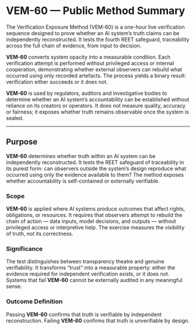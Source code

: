 # VEM-60 — Public Method Summary

The Verification Exposure Method (VEM-60) is a one-hour live verification sequence designed to prove whether an AI system’s truth claims can be independently reconstructed. It tests the fourth REET safeguard, traceability across the full chain of evidence, from input to decision.

**VEM-60** converts system opacity into a measurable condition. Each verification attempt is performed without privileged access or internal cooperation, demonstrating whether external observers can rebuild what occurred using only recorded artefacts. The process yields a binary result: verification either succeeds or it does not.

**VEM-60** is used by regulators, auditors and investigative bodies to determine whether an AI system’s accountability can be established without reliance on its creators or operators. It does not measure quality, accuracy or fairness; it exposes whether truth remains observable once the system is sealed.

---

## Purpose

**VEM-60** determines whether truth within an AI system can be independently reconstructed. It tests the REET safeguard of traceability in its purest form: can observers outside the system’s design reproduce what occurred using only the evidence available to them? The method exposes whether accountability is self-contained or externally verifiable.

### Scope

**VEM-60** is applied where AI systems produce outcomes that affect rights, obligations, or resources. It requires that observers attempt to rebuild the chain of action — data inputs, model decisions, and outputs — without privileged access or interpretive help. The exercise measures the visibility of truth, not its correctness.

### Significance

The test distinguishes between transparency theatre and genuine verifiability. It transforms “trust” into a measurable property: either the evidence required for independent verification exists, or it does not. Systems that fail **VEM-60** cannot be externally audited in any meaningful sense.

### Outcome Definition

Passing **VEM-60** confirms that truth is verifiable by independent reconstruction.
Failing **VEM-60** confirms that truth is unverifiable by design.